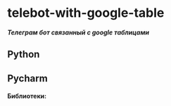 # telebot-with-google-table
***Телеграм бот связанный с google таблицами***
## Python ##

## Pycharm ##

#### Библиотеки: ####

